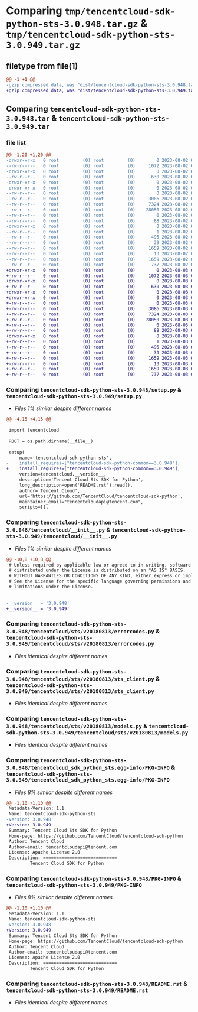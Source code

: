 # Comparing `tmp/tencentcloud-sdk-python-sts-3.0.948.tar.gz` & `tmp/tencentcloud-sdk-python-sts-3.0.949.tar.gz`

## filetype from file(1)

```diff
@@ -1 +1 @@
-gzip compressed data, was "dist/tencentcloud-sdk-python-sts-3.0.948.tar", last modified: Wed Aug  2 00:37:11 2023, max compression
+gzip compressed data, was "dist/tencentcloud-sdk-python-sts-3.0.949.tar", last modified: Thu Aug  3 00:34:12 2023, max compression
```

## Comparing `tencentcloud-sdk-python-sts-3.0.948.tar` & `tencentcloud-sdk-python-sts-3.0.949.tar`

### file list

```diff
@@ -1,20 +1,20 @@
-drwxr-xr-x   0 root         (0) root         (0)        0 2023-08-02 00:37:11.000000 tencentcloud-sdk-python-sts-3.0.948/
--rw-r--r--   0 root         (0) root         (0)     1072 2023-08-02 00:37:11.000000 tencentcloud-sdk-python-sts-3.0.948/setup.py
-drwxr-xr-x   0 root         (0) root         (0)        0 2023-08-02 00:37:11.000000 tencentcloud-sdk-python-sts-3.0.948/tencentcloud/
--rw-r--r--   0 root         (0) root         (0)      630 2023-08-02 00:37:11.000000 tencentcloud-sdk-python-sts-3.0.948/tencentcloud/__init__.py
-drwxr-xr-x   0 root         (0) root         (0)        0 2023-08-02 00:37:11.000000 tencentcloud-sdk-python-sts-3.0.948/tencentcloud/sts/
-drwxr-xr-x   0 root         (0) root         (0)        0 2023-08-02 00:37:11.000000 tencentcloud-sdk-python-sts-3.0.948/tencentcloud/sts/v20180813/
--rw-r--r--   0 root         (0) root         (0)        0 2023-08-02 00:37:11.000000 tencentcloud-sdk-python-sts-3.0.948/tencentcloud/sts/v20180813/__init__.py
--rw-r--r--   0 root         (0) root         (0)     3086 2023-08-02 00:37:11.000000 tencentcloud-sdk-python-sts-3.0.948/tencentcloud/sts/v20180813/errorcodes.py
--rw-r--r--   0 root         (0) root         (0)     7324 2023-08-02 00:37:11.000000 tencentcloud-sdk-python-sts-3.0.948/tencentcloud/sts/v20180813/sts_client.py
--rw-r--r--   0 root         (0) root         (0)    28050 2023-08-02 00:37:11.000000 tencentcloud-sdk-python-sts-3.0.948/tencentcloud/sts/v20180813/models.py
--rw-r--r--   0 root         (0) root         (0)        0 2023-08-02 00:37:11.000000 tencentcloud-sdk-python-sts-3.0.948/tencentcloud/sts/__init__.py
--rw-r--r--   0 root         (0) root         (0)       88 2023-08-02 00:37:11.000000 tencentcloud-sdk-python-sts-3.0.948/setup.cfg
-drwxr-xr-x   0 root         (0) root         (0)        0 2023-08-02 00:37:11.000000 tencentcloud-sdk-python-sts-3.0.948/tencentcloud_sdk_python_sts.egg-info/
--rw-r--r--   0 root         (0) root         (0)        1 2023-08-02 00:37:11.000000 tencentcloud-sdk-python-sts-3.0.948/tencentcloud_sdk_python_sts.egg-info/dependency_links.txt
--rw-r--r--   0 root         (0) root         (0)      495 2023-08-02 00:37:11.000000 tencentcloud-sdk-python-sts-3.0.948/tencentcloud_sdk_python_sts.egg-info/SOURCES.txt
--rw-r--r--   0 root         (0) root         (0)       39 2023-08-02 00:37:11.000000 tencentcloud-sdk-python-sts-3.0.948/tencentcloud_sdk_python_sts.egg-info/requires.txt
--rw-r--r--   0 root         (0) root         (0)     1659 2023-08-02 00:37:11.000000 tencentcloud-sdk-python-sts-3.0.948/tencentcloud_sdk_python_sts.egg-info/PKG-INFO
--rw-r--r--   0 root         (0) root         (0)       13 2023-08-02 00:37:11.000000 tencentcloud-sdk-python-sts-3.0.948/tencentcloud_sdk_python_sts.egg-info/top_level.txt
--rw-r--r--   0 root         (0) root         (0)     1659 2023-08-02 00:37:11.000000 tencentcloud-sdk-python-sts-3.0.948/PKG-INFO
--rw-r--r--   0 root         (0) root         (0)      737 2023-08-02 00:37:11.000000 tencentcloud-sdk-python-sts-3.0.948/README.rst
+drwxr-xr-x   0 root         (0) root         (0)        0 2023-08-03 00:34:12.000000 tencentcloud-sdk-python-sts-3.0.949/
+-rw-r--r--   0 root         (0) root         (0)     1072 2023-08-03 00:34:12.000000 tencentcloud-sdk-python-sts-3.0.949/setup.py
+drwxr-xr-x   0 root         (0) root         (0)        0 2023-08-03 00:34:12.000000 tencentcloud-sdk-python-sts-3.0.949/tencentcloud/
+-rw-r--r--   0 root         (0) root         (0)      630 2023-08-03 00:34:12.000000 tencentcloud-sdk-python-sts-3.0.949/tencentcloud/__init__.py
+drwxr-xr-x   0 root         (0) root         (0)        0 2023-08-03 00:34:12.000000 tencentcloud-sdk-python-sts-3.0.949/tencentcloud/sts/
+drwxr-xr-x   0 root         (0) root         (0)        0 2023-08-03 00:34:12.000000 tencentcloud-sdk-python-sts-3.0.949/tencentcloud/sts/v20180813/
+-rw-r--r--   0 root         (0) root         (0)        0 2023-08-03 00:34:12.000000 tencentcloud-sdk-python-sts-3.0.949/tencentcloud/sts/v20180813/__init__.py
+-rw-r--r--   0 root         (0) root         (0)     3086 2023-08-03 00:34:12.000000 tencentcloud-sdk-python-sts-3.0.949/tencentcloud/sts/v20180813/errorcodes.py
+-rw-r--r--   0 root         (0) root         (0)     7324 2023-08-03 00:34:12.000000 tencentcloud-sdk-python-sts-3.0.949/tencentcloud/sts/v20180813/sts_client.py
+-rw-r--r--   0 root         (0) root         (0)    28050 2023-08-03 00:34:12.000000 tencentcloud-sdk-python-sts-3.0.949/tencentcloud/sts/v20180813/models.py
+-rw-r--r--   0 root         (0) root         (0)        0 2023-08-03 00:34:12.000000 tencentcloud-sdk-python-sts-3.0.949/tencentcloud/sts/__init__.py
+-rw-r--r--   0 root         (0) root         (0)       88 2023-08-03 00:34:12.000000 tencentcloud-sdk-python-sts-3.0.949/setup.cfg
+drwxr-xr-x   0 root         (0) root         (0)        0 2023-08-03 00:34:12.000000 tencentcloud-sdk-python-sts-3.0.949/tencentcloud_sdk_python_sts.egg-info/
+-rw-r--r--   0 root         (0) root         (0)        1 2023-08-03 00:34:12.000000 tencentcloud-sdk-python-sts-3.0.949/tencentcloud_sdk_python_sts.egg-info/dependency_links.txt
+-rw-r--r--   0 root         (0) root         (0)      495 2023-08-03 00:34:12.000000 tencentcloud-sdk-python-sts-3.0.949/tencentcloud_sdk_python_sts.egg-info/SOURCES.txt
+-rw-r--r--   0 root         (0) root         (0)       39 2023-08-03 00:34:12.000000 tencentcloud-sdk-python-sts-3.0.949/tencentcloud_sdk_python_sts.egg-info/requires.txt
+-rw-r--r--   0 root         (0) root         (0)     1659 2023-08-03 00:34:12.000000 tencentcloud-sdk-python-sts-3.0.949/tencentcloud_sdk_python_sts.egg-info/PKG-INFO
+-rw-r--r--   0 root         (0) root         (0)       13 2023-08-03 00:34:12.000000 tencentcloud-sdk-python-sts-3.0.949/tencentcloud_sdk_python_sts.egg-info/top_level.txt
+-rw-r--r--   0 root         (0) root         (0)     1659 2023-08-03 00:34:12.000000 tencentcloud-sdk-python-sts-3.0.949/PKG-INFO
+-rw-r--r--   0 root         (0) root         (0)      737 2023-08-03 00:34:12.000000 tencentcloud-sdk-python-sts-3.0.949/README.rst
```

### Comparing `tencentcloud-sdk-python-sts-3.0.948/setup.py` & `tencentcloud-sdk-python-sts-3.0.949/setup.py`

 * *Files 1% similar despite different names*

```diff
@@ -4,15 +4,15 @@
 
 import tencentcloud
 
 ROOT = os.path.dirname(__file__)
 
 setup(
     name='tencentcloud-sdk-python-sts',
-    install_requires=["tencentcloud-sdk-python-common==3.0.948"],
+    install_requires=["tencentcloud-sdk-python-common==3.0.949"],
     version=tencentcloud.__version__,
     description='Tencent Cloud Sts SDK for Python',
     long_description=open('README.rst').read(),
     author='Tencent Cloud',
     url='https://github.com/TencentCloud/tencentcloud-sdk-python',
     maintainer_email="tencentcloudapi@tencent.com",
     scripts=[],
```

### Comparing `tencentcloud-sdk-python-sts-3.0.948/tencentcloud/__init__.py` & `tencentcloud-sdk-python-sts-3.0.949/tencentcloud/__init__.py`

 * *Files 1% similar despite different names*

```diff
@@ -10,8 +10,8 @@
 # Unless required by applicable law or agreed to in writing, software
 # distributed under the License is distributed on an "AS IS" BASIS,
 # WITHOUT WARRANTIES OR CONDITIONS OF ANY KIND, either express or implied.
 # See the License for the specific language governing permissions and
 # limitations under the License.
 
 
-__version__ = '3.0.948'
+__version__ = '3.0.949'
```

### Comparing `tencentcloud-sdk-python-sts-3.0.948/tencentcloud/sts/v20180813/errorcodes.py` & `tencentcloud-sdk-python-sts-3.0.949/tencentcloud/sts/v20180813/errorcodes.py`

 * *Files identical despite different names*

### Comparing `tencentcloud-sdk-python-sts-3.0.948/tencentcloud/sts/v20180813/sts_client.py` & `tencentcloud-sdk-python-sts-3.0.949/tencentcloud/sts/v20180813/sts_client.py`

 * *Files identical despite different names*

### Comparing `tencentcloud-sdk-python-sts-3.0.948/tencentcloud/sts/v20180813/models.py` & `tencentcloud-sdk-python-sts-3.0.949/tencentcloud/sts/v20180813/models.py`

 * *Files identical despite different names*

### Comparing `tencentcloud-sdk-python-sts-3.0.948/tencentcloud_sdk_python_sts.egg-info/PKG-INFO` & `tencentcloud-sdk-python-sts-3.0.949/tencentcloud_sdk_python_sts.egg-info/PKG-INFO`

 * *Files 8% similar despite different names*

```diff
@@ -1,10 +1,10 @@
 Metadata-Version: 1.1
 Name: tencentcloud-sdk-python-sts
-Version: 3.0.948
+Version: 3.0.949
 Summary: Tencent Cloud Sts SDK for Python
 Home-page: https://github.com/TencentCloud/tencentcloud-sdk-python
 Author: Tencent Cloud
 Author-email: tencentcloudapi@tencent.com
 License: Apache License 2.0
 Description: ============================
         Tencent Cloud SDK for Python
```

### Comparing `tencentcloud-sdk-python-sts-3.0.948/PKG-INFO` & `tencentcloud-sdk-python-sts-3.0.949/PKG-INFO`

 * *Files 8% similar despite different names*

```diff
@@ -1,10 +1,10 @@
 Metadata-Version: 1.1
 Name: tencentcloud-sdk-python-sts
-Version: 3.0.948
+Version: 3.0.949
 Summary: Tencent Cloud Sts SDK for Python
 Home-page: https://github.com/TencentCloud/tencentcloud-sdk-python
 Author: Tencent Cloud
 Author-email: tencentcloudapi@tencent.com
 License: Apache License 2.0
 Description: ============================
         Tencent Cloud SDK for Python
```

### Comparing `tencentcloud-sdk-python-sts-3.0.948/README.rst` & `tencentcloud-sdk-python-sts-3.0.949/README.rst`

 * *Files identical despite different names*

